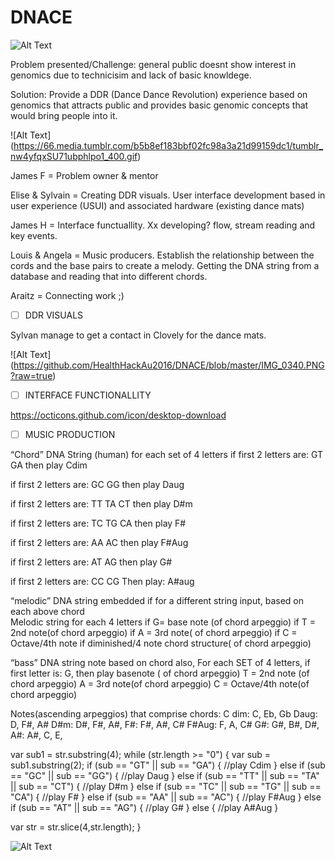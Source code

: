 # DNACE

![Alt Text](http://destinhaus.com/wp-content/uploads/2015/10/genomic_sequencing_usamriid.jpg)

Problem presented/Challenge: general public doesnt show interest in genomics due to technicisim and lack of basic knowldege.

Solution: Provide a DDR (Dance Dance Revolution) experience based on genomics that attracts public and provides basic genomic concepts that would bring people into it.

![Alt Text] (https://66.media.tumblr.com/b5b8ef183bbf02fc98a3a21d99159dc1/tumblr_nw4yfqxSU71ubphlpo1_400.gif)

James F = Problem owner & mentor

Elise & Sylvain = Creating DDR visuals. User interface development based in user experience (USUI) and associated hardware (existing dance mats)

James H = Interface functuallity. Xx developing? flow, stream reading and key events.

Louis & Angela = Music producers. Establish the relationship between the cords and the base pairs to create a melody. Getting the DNA string from a database and reading that into different chords.

Araitz = Connecting work ;)

- [ ] DDR VISUALS



Sylvan manage to get a contact in Clovely for the dance mats.

![Alt Text] (https://github.com/HealthHackAu2016/DNACE/blob/master/IMG_0340.PNG?raw=true)

- [ ] INTERFACE FUNCTIONALLITY

https://octicons.github.com/icon/desktop-download

- [ ] MUSIC PRODUCTION

“Chord” DNA String (human) for each set of 4 letters if first 2 letters are:
GT
GA
then play Cdim

if first 2 letters are:
GC
GG
then play Daug

if first 2 letters are:
TT
TA
CT
then play D#m

if first 2 letters are:
TC
TG
CA
then play F#

if first 2 letters are:
AA
AC
then play F#Aug

if first 2 letters are:
AT
AG
then play G#

if first 2 letters are:
CC
CG
Then play: A#aug

“melodic” DNA string embedded if for a different string input, based on each above chord  
Melodic string for each 4 letters
if
G= base note (of chord arpeggio)
if
T = 2nd note(of chord arpeggio)
if
A = 3rd note( of chord arpeggio)
if
C = Octave/4th note if diminished/4 note chord structure( of chord arpeggio)


“bass” DNA string note based on chord also,
For each SET of 4 letters,
if first letter is:
G, then play basenote ( of chord arpeggio)
T = 2nd note (of chord arpeggio)
A = 3rd note(of chord arpeggio)
C = Octave/4th note(of chord arpeggio)

Notes(ascending arpeggios) that comprise chords:
C dim: C, Eb, Gb
Daug: D, F#, A#
D#m: D#, F#, A#,
F#: F#, A#, C#
F#Aug: F, A, C#
G#: G#, B#, D#, 
A#: A#, C, E,

var sub1 = str.substring(4);
while (str.length >= "0") {
  var sub = sub1.substring(2);
    if (sub == "GT" || sub == "GA") {
      //play Cdim
    } else if (sub == "GC" || sub == "GG") {
      //play Daug
    } else if (sub == "TT" || sub == "TA" || sub == "CT") {
      //play D#m
    } else if (sub == "TC" || sub == "TG" || sub == "CA") {
      //play F#
    } else if (sub == "AA" || sub == "AC") {
      //play F#Aug
    } else if (sub == "AT" || sub == "AG") {
      //play G#
    } else {
      //play A#Aug
    }

  var str = str.slice(4,str.length);
}

![Alt Text](http://bestanimations.com/Music/MirrorBalls/disco-dancing-animated-gif-3.gif)
